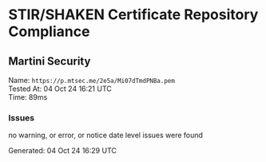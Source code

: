 # STIR/SHAKEN Certificate Repository Compliance

## Martini Security

Name: `https://p.mtsec.me/2e5a/Mi07dTmdPNBa.pem`\
Tested At: 04 Oct 24 16:21 UTC\
Time: 89ms

### Issues

no warning, or error, or notice date level issues were found

Generated: 04 Oct 24 16:29 UTC